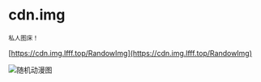 # cdn.img

```
私人图床！
```

[https://cdn.img.lfff.top/RandowImg](https://cdn.img.lfff.top/RandowImg)

![随机动漫图](https://cdn.img.lfff.top/RandowImg/th)
